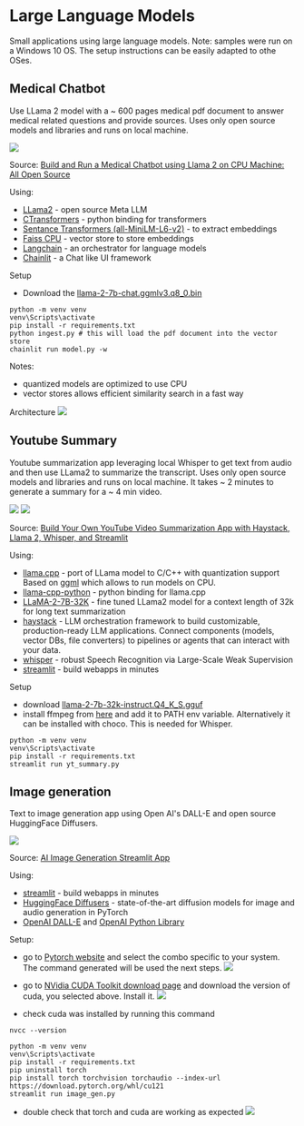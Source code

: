 # Large Language Models

Small applications using large language models.
Note: samples were run on a Windows 10 OS. The setup instructions can be easily adapted to othe OSes.

## Medical Chatbot

Use LLama 2 model with a ~ 600 pages medical pdf document to answer medical related questions and provide sources. Uses only open source models and libraries and runs on local machine.

![](medical-chatbot-llama2/img/qa-bot.png)

Source: [Build and Run a Medical Chatbot using Llama 2 on CPU Machine: All Open Source](https://www.youtube.com/watch?v=kXuHxI5ZcG0)

Using: 
- [LLama2](https://ai.meta.com/llama/) - open source Meta LLM
- [CTransformers](https://github.com/marella/ctransformers) - python binding for transformers
- [Sentance Transformers (all-MiniLM-L6-v2)](https://huggingface.co/sentence-transformers/all-MiniLM-L6-v2) - to extract embeddings
- [Faiss CPU](https://github.com/facebookresearch/faiss) - vector store to store embeddings
- [Langchain](https://python.langchain.com/docs/get_started/introduction.html) - an orchestrator for language models
- [Chainlit](https://github.com/Chainlit/chainlit) - a Chat like UI framework

Setup
- Download the [llama-2-7b-chat.ggmlv3.q8_0.bin](https://huggingface.co/TheBloke/Llama-2-7B-Chat-GGML/blob/main/llama-2-7b-chat.ggmlv3.q8_0.bin)
```
python -m venv venv
venv\Scripts\activate
pip install -r requirements.txt
python ingest.py # this will load the pdf document into the vector store
chainlit run model.py -w
```

Notes:
- quantized models are optimized to use CPU
- vector stores allows efficient similarity search in a fast way

Architecture
![](medical-chatbot-llama2/img/architecture.png)


## Youtube Summary

Youtube summarization app leveraging local Whisper to get text from audio and then use LLama2 to summarize the transcript. Uses only open source models and libraries and runs on local machine.
It takes ~ 2 minutes to generate a summary for a ~ 4 min video.

![](youtube-summary/img/youtube-summary-1.png)
![](youtube-summary/img/youtube-summary-2.png)

Source: [Build Your Own YouTube Video Summarization App with Haystack, Llama 2, Whisper, and Streamlit](https://www.youtube.com/watch?v=K9mDAb2Lz6Y)

Using:
- [llama.cpp](https://github.com/ggerganov/llama.cpp) - port of LLama model to C/C++ with quantization support Based on [ggml](https://github.com/ggerganov/ggml) which allows to run models on CPU.
- [llama-cpp-python](https://github.com/abetlen/llama-cpp-python) - python binding for llama.cpp
- [LLaMA-2-7B-32K](https://huggingface.co/togethercomputer/LLaMA-2-7B-32K) - fine tuned LLama2 model for a context length of 32k for long text summarization
- [haystack](https://github.com/deepset-ai/haystack) - LLM orchestration framework to build customizable, production-ready LLM applications. Connect components (models, vector DBs, file converters) to pipelines or agents that can interact with your data.
- [whisper](https://github.com/openai/whisper) - robust Speech Recognition via Large-Scale Weak Supervision
- [streamlit](https://github.com/streamlit/streamlit) - build webapps in minutes

Setup
- download [llama-2-7b-32k-instruct.Q4_K_S.gguf](https://huggingface.co/TheBloke/Llama-2-7B-32K-Instruct-GGUF/resolve/main/llama-2-7b-32k-instruct.Q4_K_S.gguf?download=true)
- install ffmpeg from [here](https://ffmpeg.org/download.html) and add it to PATH env variable. Alternatively it can be installed with choco. This is needed for Whisper.

```
python -m venv venv
venv\Scripts\activate
pip install -r requirements.txt
streamlit run yt_summary.py
```

## Image generation

Text to image generation app using Open AI's DALL-E and open source HuggingFace Diffusers.

![](image-generation/img/diffusers-astronout.png)

Source: [AI Image Generation Streamlit App](https://www.youtube.com/watch?v=17oHPkhgCuk)

Using:
- [streamlit](https://github.com/streamlit/streamlit) - build webapps in minutes
- [HuggingFace Diffusers](https://github.com/huggingface/diffusers) - state-of-the-art diffusion models for image and audio generation in PyTorch
- [OpenAI DALL-E](https://openai.com/dall-e-2) and [OpenAI Python Library](https://github.com/openai/openai-python)

Setup:

- go to [Pytorch website](https://pytorch.org/) and select the combo specific to your system. The command generated will be used the next steps.
![](image-generation/img/pytorch-install.png)

- go to [NVidia CUDA Toolkit download page](https://developer.nvidia.com/cuda-toolkit-archive) and download the version of cuda, you selected above. Install it.
![](image-generation/img/cuda-install.png)

- check cuda was installed by running this command
```
nvcc --version
```

```
python -m venv venv
venv\Scripts\activate
pip install -r requirements.txt
pip uninstall torch
pip install torch torchvision torchaudio --index-url https://download.pytorch.org/whl/cu121
streamlit run image_gen.py
```

- double check that torch and cuda are working as expected
![](image-generation/img/python-install-validation.png)
